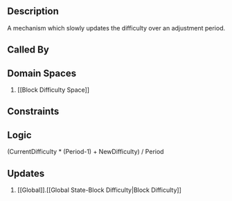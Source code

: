 ## Description

A mechanism which slowly updates the difficulty over an adjustment period.
## Called By
## Domain Spaces
1. [[Block Difficulty Space]]
## Constraints
## Logic
(CurrentDifficulty * (Period-1) + NewDifficulty) / Period

## Updates

1. [[Global]].[[Global State-Block Difficulty|Block Difficulty]]
